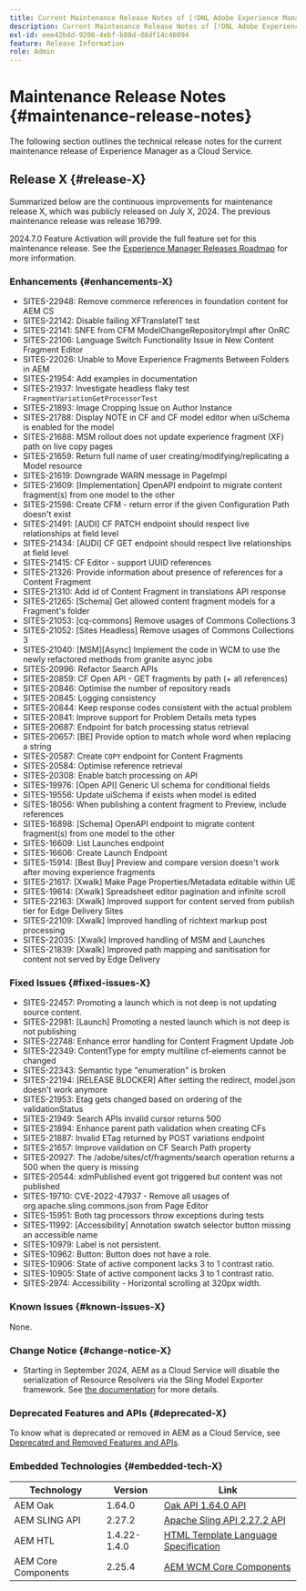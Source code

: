 ```yaml
---
title: Current Maintenance Release Notes of [!DNL Adobe Experience Manager] as a Cloud Service.
description: Current Maintenance Release Notes of [!DNL Adobe Experience Manager] as a Cloud Service.
exl-id: eee42b4d-9206-4ebf-b88d-d8df14c46094
feature: Release Information
role: Admin
---
```

# Maintenance Release Notes {#maintenance-release-notes}

The following section outlines the technical release notes for the current maintenance release of Experience Manager as a Cloud Service.

## Release X {#release-X}

Summarized below are the continuous improvements for maintenance release X, which was publicly released on July X, 2024. The previous maintenance release was release 16799.

2024.7.0 Feature Activation will provide the full feature set for this maintenance release. See the [Experience Manager Releases Roadmap](https://experienceleague.adobe.com/en/docs/experience-manager-release-information/aem-release-updates/update-releases-roadmap) for more information.

### Enhancements {#enhancements-X}

* SITES-22948: Remove commerce references in foundation content for AEM CS
* SITES-22142: Disable failing XFTranslateIT test
* SITES-22141: SNFE from CFM ModelChangeRepositoryImpl after OnRC
* SITES-22106: Language Switch Functionality Issue in New Content Fragment Editor
* SITES-22026: Unable to Move Experience Fragments Between Folders in AEM
* SITES-21954: Add examples in documentation
* SITES-21937: Investigate headless flaky test `FragmentVariationGetProcessorTest`
* SITES-21893: Image Cropping Issue on Author Instance
* SITES-21788: Display NOTE in CF and CF model editor when uiSchema is enabled for the model
* SITES-21688: MSM rollout does not update experience fragment (XF) path on live copy pages
* SITES-21659: Return full name of user creating/modifying/replicating a Model resource
* SITES-21619: Downgrade WARN message in PageImpl
* SITES-21609: [Implementation] OpenAPI endpoint to migrate content fragment(s) from one model to the other
* SITES-21598: Create CFM - return error if the given Configuration Path doesn't exist
* SITES-21491: [AUDI] CF PATCH endpoint should respect live relationships at field level
* SITES-21434: [AUDI] CF GET endpoint should respect live relationships at field level
* SITES-21415: CF Editor - support UUID references
* SITES-21326: Provide information about presence of references for a Content Fragment
* SITES-21310: Add id of Content Fragment in translations API response
* SITES-21265: [Schema] Get allowed content fragment models for a Fragment's folder
* SITES-21053: [cq-commons] Remove usages of Commons Collections 3
* SITES-21052: [Sites Headless] Remove usages of Commons Collections 3
* SITES-21040: [MSM][Async] Implement the code in WCM to use the newly refactored methods from granite async jobs
* SITES-20996: Refactor Search APIs
* SITES-20859: CF Open API - GET fragments by path (+ all references)
* SITES-20846: Optimise the number of repository reads
* SITES-20845: Logging consistency
* SITES-20844: Keep response codes consistent with the actual problem
* SITES-20841: Improve support for Problem Details meta types
* SITES-20687: Endpoint for batch processing status retrieval
* SITES-20657: [BE] Provide option to match whole word when replacing a string
* SITES-20587: Create `COPY` endpoint for Content Fragments
* SITES-20584: Optimise reference retrieval
* SITES-20308: Enable batch processing on API
* SITES-19976: [Open API] Generic UI schema for conditional fields
* SITES-19556:	Update uiSchema if exists when model is edited
* SITES-18056: When publishing a content fragment to Preview, include references
* SITES-16898: [Schema] OpenAPI endpoint to migrate content fragment(s) from one model to the other
* SITES-16609: List Launches endpoint
* SITES-16606: Create Launch Endpoint
* SITES-15914: [Best Buy] Preview and compare version doesn't work after moving experience fragments
* SITES-21617: [Xwalk] Make Page Properties/Metadata editable within UE
* SITES-19614: [Xwalk] Spreadsheet editor pagination and infinite scroll
* SITES-22163: [Xwalk] Improved support for content served from publish tier for Edge Delivery Sites
* SITES-22109: [Xwalk] Improved handling of richtext markup post processing
* SITES-22035: [Xwalk] Improved handling of MSM and Launches
* SITES-21839: [Xwalk] Improved path mapping and sanitisation for content not served by Edge Delivery

### Fixed Issues {#fixed-issues-X}

* SITES-22457: Promoting a launch which is not deep is not updating source content.
* SITES-22981: [Launch] Promoting a nested launch which is not deep is not publishing
* SITES-22748: Enhance error handling for Content Fragment Update Job
* SITES-22349: ContentType for empty multiline cf-elements cannot be changed
* SITES-22343: Semantic type "enumeration" is broken
* SITES-22194: [RELEASE BLOCKER] After setting the redirect, model.json doesn't work anymore
* SITES-21953: Etag gets changed based on ordering of the validationStatus
* SITES-21949: Search APIs invalid cursor returns 500
* SITES-21894: Enhance parent path validation when creating CFs
* SITES-21887: Invalid ETag returned by POST variations endpoint
* SITES-21657: Improve validation on CF Search Path property
* SITES-20927: The /adobe/sites/cf/fragments/search operation returns a 500 when the query is missing
* SITES-20544: xdmPublished event got triggered but content was not published
* SITES-19710: CVE-2022-47937 - Remove all usages of org.apache.sling.commons.json from Page Editor
* SITES-15951: Both tag processors throw exceptions during tests
* SITES-11992: [Accessibility] Annotation swatch selector button missing an accessible name
* SITES-10979: Label is not persistent.
* SITES-10962: Button: Button does not have a role.
* SITES-10906: State of active component lacks 3 to 1 contrast ratio.
* SITES-10905: State of active component lacks 3 to 1 contrast ratio.
* SITES-2974: Accessibility - Horizontal scrolling at 320px width.

### Known Issues {#known-issues-X}

None.

### Change Notice {#change-notice-X}

* Starting in September 2024, AEM as a Cloud Service will disable the serialization of Resource Resolvers via the Sling Model Exporter framework. See [the documentation](/help/implementing/developing/hybrid/disallow-the-serialization-of-resourceresolvers-via-sling-model-exporter.md) for more details.

### Deprecated Features and APIs {#deprecated-X}

To know what is deprecated or removed in AEM as a Cloud Service, see [Deprecated and Removed Features and APIs](/help/release-notes/deprecated-removed-features.md).

### Embedded Technologies {#embedded-tech-X}

|Technology|Version|Link|
|---|---|---|
|AEM Oak | 1.64.0|[Oak API 1.64.0 API](https://www.javadoc.io/doc/org.apache.jackrabbit/oak-api/1.64.0/index.html)| 
|AEM SLING API | 2.27.2 |[Apache Sling API 2.27.2 API](https://www.javadoc.io/doc/org.apache.sling/org.apache.sling.api/latest/index.html)|
|AEM HTL| 1.4.22-1.4.0 |[HTML Template Language Specification](https://github.com/adobe/htl-spec)|
|AEM Core Components| 2.25.4|[AEM WCM Core Components](https://github.com/adobe/aem-core-wcm-components)|

